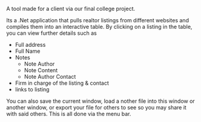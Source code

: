 A tool made for a client via our final college project.

Its a .Net application that pulls realtor listings from different websites and compiles them into an interactive table.
By clicking on a listing in the table, you can view further details such as 
- Full address
- Full Name
- Notes
  - Note Author
  - Note Content
  - Note Author Contact
- Firm in charge of the listing & contact
- links to listing

You can also save the current window, load a nother file into this window or another window, or export your file for others to see so you may share it with said others. This is all done via the menu bar.
